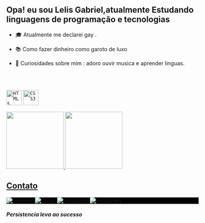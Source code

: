 ## Opa! eu sou Lelis Gabriel,atualmente Estudando linguagens de programação e tecnologias

- 🎓 Atualmente me declarei gay .

- 📚 Como fazer dinheiro como garoto de luxo 

- 🚀 Curiosidades sobre mim : adoro ouvir musica e aprender linguas.

<br><br>

<code><img width="40px" src="https://cdn.jsdelivr.net/gh/devicons/devicon/icons/html5/html5-original-wordmark.svg" title = "HTML5"/></code>
<code><img width="40px" src="https://cdn.jsdelivr.net/gh/devicons/devicon/icons/css3/css3-original-wordmark.svg" title = "CSS3"/></code>

<div align="left">
   <a href="https://github.com/lucelhocristiano">
   <img height="150cm" src="https://github-readme-stats.vercel.app/api?username=lelisgabriel&show_icons=true&theme=react&layout=compact"/>
   <img height="150em" src="https://github-readme-stats.vercel.app/api/top-langs/?username=lelisgabriel&show_icons=true&theme=react&layout=compact"/>
</div>

<!-- Contact -->
<h2>Contato</h2>

<p style="background:black">  
<a href="https://www.linkedin.com/in/lucelho-cristiano-b17196239" target="_blank">
  <img src="https://img.shields.io/badge/-LelisGabriel-0077B5?style=flat&logo=linkedin" alt="Linkedin"/>
</a>  
<a href="https://mail.google.com/mail/u/0/#inbox?compose=CllgCJNvwDlxBSwvBFBBrBfWTRLxMfDbvbBWvZXpmhcfjmmZrZKlKTSLrPkSJlVHpvHkDzCkPFL" target="_blank">
 <img src="https://img.shields.io/badge/-LelisGabriel-D14836?style=flat&logo=gmail&logoColor=white" 
 alt="Gmail"/>
</a>  
<a href="https://contate.me/lucelho" target="_blank">
  <img src="https://img.shields.io/badge/-LelisGabriel-25D366??style=for-the-badge&logo=whatsapp&logoColor=white" alt="Whatsapp"/>  
</a>  
<a href="https://www.instagram.com/lucelhosilva" target="_blank">
 <img src="https://img.shields.io/badge/-LelisGabriel-E4405F?style=flat&logo=instagram&logoColor=white" alt="instagram"/>
</a>
</p>

<!-- citation -->

#### _Persistencia leva ao sucesso_
